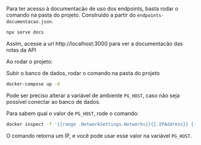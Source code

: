 Para ter acesso à documentacão de uso dos endpoints, basta  rodar o comando na pasta do projeto. Construido a partir do `endpoints-documentacao.json`.

```bash
npx serve docs 
```

Assim, acesse a url http://localhost:3000 para ver a documentacão das rotas da API


Ao rodar o projeto:

Subir o banco de dados, rodar o comando na pasta do projeto
```bash
docker-compose up -d
```

Pode ser preciso alterar a variável de ambiente `PG_HOST`, caso não seja possível conectar ao banco de dados.

Para sabem qual o valor de `PG_HOST`, rode o comando:

```bash
docker inspect -f '{{range .NetworkSettings.Networks}}{{.IPAddress}} {{end}}' CONTAINER_ID
```
O comando retorna um IP, e você pode usar esse valor na variável `PG_HOST`. 
